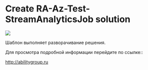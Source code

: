 # Create RA-Az-Test-StreamAnalyticsJob solution

 <a href="https://portal.azure.com/#create/Microsoft.Template/uri/https%3A%2F%2Fraw.githubusercontent.com%2Fabruslan%2FRA-Az-Test-StreamAnalyticsJob%2Fmaster%2Fazuredeploy.json" target="_blank">
    <img src="http://azuredeploy.net/deploybutton.png"/>
</a>
</a>

Шаблон выполняет разворачивание решения. 

Для просмотра подробной информации перейдите по ссылке::

http://abilitygroup.ru
